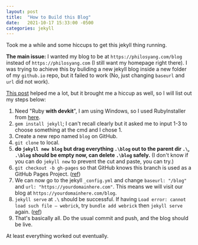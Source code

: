 ```yaml
---
layout: post
title:  "How to Build this Blog"
date:   2021-10-17 15:33:00 -0500
categories: jekyll
---
```

Took me a while and some hiccups to get this jekyll thing running.

**The main issue:** I wanted my blog to be at `https://philosyang.com/blog` instead of `https://philosyang.com` (I still want my homepage right there). I was trying to achieve this by buliding a new jekyll blog inside a new folder of my `github.io` repo, but it failed to work (No, just changing `baseurl` and `url` did not work).

[This post](https://shahrajat.com/2016-06-22-install-jekyll-subdirectory-blog-github-pages/) helped me a lot, but it brought me a hiccup as well, so I will list out my steps below:

1. Need "Ruby **with devkit**", I am using Windows, so I used RubyInstaller from [here](https://rubyinstaller.org/downloads/).
1. `gem install jekyll`; I can't recall clearly but it asked me to input 1-3 to choose something at the cmd and I chose 1.
1. Create a new repo named `blog` on GitHub.
1. `git clone` to local.
1. **do `jekyll new blog` but drag everything `.\blog` out to the parent dir `.\`, `.\blog` should be empty now, can delete `.\blog` safely.** (I don't know if you can do `jekyll new` to prevent the cut and paste, you can try.)
1. `git checkout -b gh-pages` so that GitHub knows this branch is used as a GitHub Pages Project. ([ref](https://stackoverflow.com/questions/23417062/getting-jekyll-running-just-for-a-subdirectory-on-github))
1. We can now go to the jekyll `_config.yml` and change `baseurl: "/blog"` and `url: "https://yourdomainhere.com"`. This means we will visit our blog at `https://yourdomainhere.com/blog`.
1. `jekyll serve` at `.\` should be successful. If having `Load error: cannot load such file – webrick`, try `bundle add webrick` then `jekyll serve` again. ([ref](https://talk.jekyllrb.com/t/load-error-cannot-load-such-file-webrick/5417/3))
1. That's basically all. Do the usual commit and push, and the blog should be live.

At least everything worked out eventually.